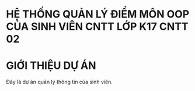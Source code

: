 # HỆ THỐNG QUẢN LÝ ĐIỂM MÔN OOP CỦA SINH VIÊN CNTT LỚP K17 CNTT 02 
# GIỚI THIỆU DỰ ÁN
Đây là dự án quản lý thông tin của sinh viên.
